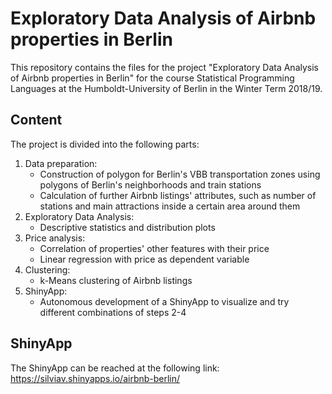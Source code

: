 # Exploratory Data Analysis of Airbnb properties in Berlin

This repository contains the files for the project "Exploratory Data Analysis of Airbnb properties in Berlin" for the course Statistical Programming Languages at the Humboldt-University of Berlin in the Winter Term 2018/19.

## Content

The project is divided into the following parts:
1. Data preparation:
   - Construction of polygon for Berlin's VBB transportation zones using polygons of Berlin's neighborhoods and train stations
   - Calculation of further Airbnb listings' attributes, such as number of stations and main attractions inside a certain area around them
2. Exploratory Data Analysis:
   - Descriptive statistics and distribution plots
3. Price analysis:
   - Correlation of properties' other features with their price
   - Linear regression with price as dependent variable
4. Clustering:
   - k-Means clustering of Airbnb listings
5. ShinyApp:
   - Autonomous development of a ShinyApp to visualize and try different combinations of steps 2-4

## ShinyApp

The ShinyApp can be reached at the following link: https://silviav.shinyapps.io/airbnb-berlin/
